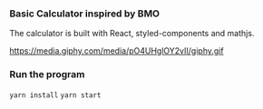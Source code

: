 ### Basic Calculator inspired by BMO
The calculator is built with React, styled-components and mathjs.

https://media.giphy.com/media/pO4UHglOY2vII/giphy.gif

### Run the program
```yarn install```
```yarn start```
